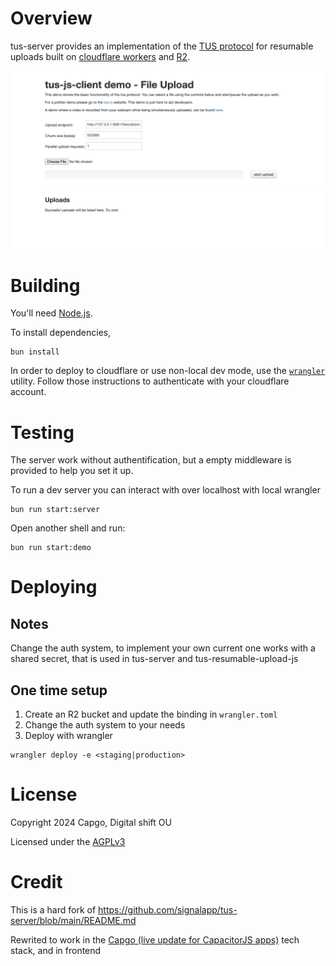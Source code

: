 # Overview

tus-server provides an implementation of the [TUS protocol](https://tus.io) for resumable uploads built on [cloudflare workers](https://www.cloudflare.com/products/workers/) and [R2](https://www.cloudflare.com/products/r2/). 

![Demo TUS](files/demo_tus.png)

# Building
You'll need [Node.js](https://nodejs.org/).

To install dependencies,
```
bun install
```

In order to deploy to cloudflare or use non-local dev mode, use the [`wrangler`](https://developers.cloudflare.com/workers/wrangler/install-and-update/) utility. Follow those instructions to authenticate with your cloudflare account.

# Testing

The server work without authentification, but a empty middleware is provided to help you set it up.


To run a dev server you can interact with over localhost with local wrangler
```
bun run start:server
```

Open another shell and run: 
```
bun run start:demo
```

# Deploying

## Notes

Change the auth system, to implement your own current one works with a shared secret, that is used in tus-server and tus-resumable-upload-js


## One time setup
1. Create an R2 bucket and update the binding in `wrangler.toml`
2. Change the auth system to your needs
3. Deploy with wrangler

```
wrangler deploy -e <staging|production>
```

# License

Copyright 2024 Capgo, Digital shift OU

Licensed under the [AGPLv3](LICENSE)

# Credit

This is a hard fork of https://github.com/signalapp/tus-server/blob/main/README.md

Rewrited to work in the [Capgo (live update for CapacitorJS apps)](https://capgo.app) tech stack, and in frontend

